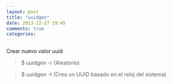 ```yaml
---
layout: post
title: "uuidgen"
date: 2013-12-27 19:45
comments: true
categories: 
---
```

Crear nuevo valor uuid

>$ uuidgen -r (Aleatorio)

>$ uuidgen -t (Crea un UUID basado en el reloj del sistema)

